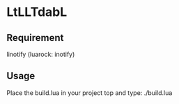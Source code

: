 # LtLLTdabL
## Requirement
linotify (luarock: inotify)

## Usage
Place the build.lua in your project top and type:
./build.lua <filename>



